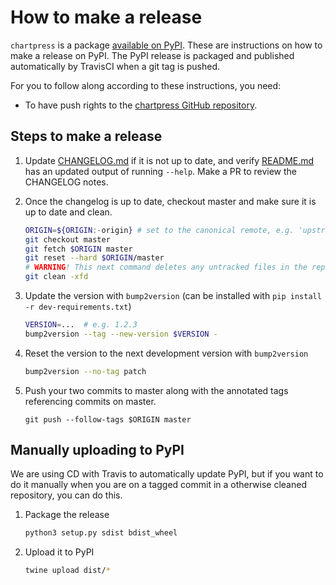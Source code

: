 # How to make a release

`chartpress` is a package [available on
PyPI](https://pypi.org/project/chartpress/). These are instructions on how to
make a release on PyPI. The PyPI release is packaged and published automatically
by TravisCI when a git tag is pushed.

For you to follow along according to these instructions, you need:
- To have push rights to the [chartpress GitHub
  repository](https://github.com/jupyterhub/chartpress).

## Steps to make a release

1. Update [CHANGELOG.md](CHANGELOG.md) if it is not up to date,
   and verify [README.md](README.md) has an updated output of running `--help`.
   Make a PR to review the CHANGELOG notes.

1. Once the changelog is up to date, checkout master and make sure it is up to date and clean.

   ```bash
   ORIGIN=${ORIGIN:-origin} # set to the canonical remote, e.g. 'upstream' if 'origin' is not the official repo
   git checkout master
   git fetch $ORIGIN master
   git reset --hard $ORIGIN/master
   # WARNING! This next command deletes any untracked files in the repo
   git clean -xfd
   ```

1. Update the version with `bump2version` (can be installed with `pip install -r dev-requirements.txt`)

   ```bash
   VERSION=...  # e.g. 1.2.3
   bump2version --tag --new-version $VERSION -
   ```

1. Reset the version to the next development version with `bump2version`

   ```bash
   bump2version --no-tag patch
   ```

1. Push your two commits to master along with the annotated tags referencing
   commits on master.

   ```
   git push --follow-tags $ORIGIN master
   ```

## Manually uploading to PyPI

We are using CD with Travis to automatically update PyPI, but if you want to do
it manually when you are on a tagged commit in a otherwise cleaned repository,
you can do this.

1. Package the release

   ```bash
   python3 setup.py sdist bdist_wheel
   ```

1. Upload it to PyPI

   ```bash
   twine upload dist/*
   ```
